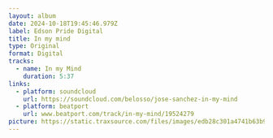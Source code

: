 ```yaml
---
layout: album
date: 2024-10-18T19:45:46.979Z
label: Edson Pride Digital
title: In my mind
type: Original
format: Digital
tracks:
  - name: In my Mind
    duration: 5:37
links:
  - platform: soundcloud
    url: https://soundcloud.com/belosso/jose-sanchez-in-my-mind
  - platform: beatport
    url: www.beatport.com/track/in-my-mind/19524279
picture: https://static.traxsource.com/files/images/edb28c301a4741b63b9387ee121f4660.jpg
---
```


